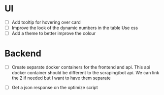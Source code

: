 # UI

- [ ] Add tooltip for hovering over card
- [ ] Improve the look of the dynamic numbers in the table
		Use css
- [ ] Add a theme to better improve the colour
# Backend

- [ ] Create separate docker containers for the frontend and api.
		This api docker container should be different to the scraping/bot api. We can link the 2 if needed but I want to have them separate
- [ ] Get a json response on the optimize script

